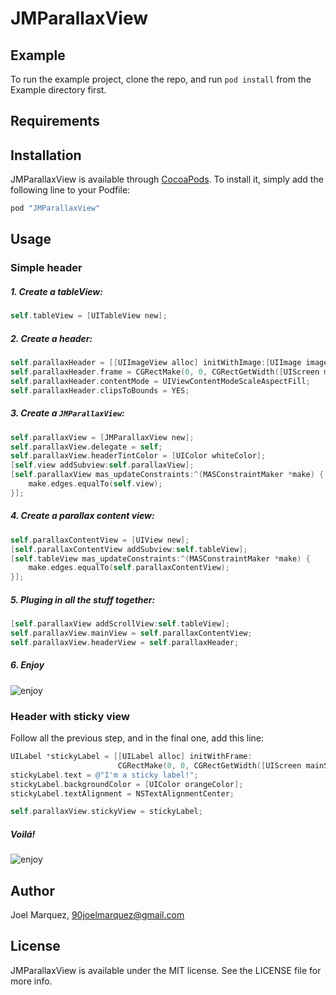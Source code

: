 # JMParallaxView

## Example

To run the example project, clone the repo, and run `pod install` from the Example directory first.

## Requirements

## Installation

JMParallaxView is available through [CocoaPods](http://cocoapods.org). To install
it, simply add the following line to your Podfile:

```ruby
pod "JMParallaxView"
```

## Usage

### Simple header

##### 1. Create a tableView:

```objective-c
self.tableView = [UITableView new];
```

##### 2. Create a header:

```objective-c
self.parallaxHeader = [[UIImageView alloc] initWithImage:[UIImage imageNamed:@"header1"]];
self.parallaxHeader.frame = CGRectMake(0, 0, CGRectGetWidth([UIScreen mainScreen].bounds), 200);
self.parallaxHeader.contentMode = UIViewContentModeScaleAspectFill;
self.parallaxHeader.clipsToBounds = YES;
```

##### 3. Create a `JMParallaxView`:

```objective-c
self.parallaxView = [JMParallaxView new];
self.parallaxView.delegate = self;
self.parallaxView.headerTintColor = [UIColor whiteColor];
[self.view addSubview:self.parallaxView];
[self.parallaxView mas_updateConstraints:^(MASConstraintMaker *make) {
    make.edges.equalTo(self.view);
}];
```

##### 4. Create a parallax content view:
```objective-c
self.parallaxContentView = [UIView new];
[self.parallaxContentView addSubview:self.tableView];
[self.tableView mas_updateConstraints:^(MASConstraintMaker *make) {
    make.edges.equalTo(self.parallaxContentView);
}];
```

##### 5. Pluging in all the stuff together:

```objective-c
[self.parallaxView addScrollView:self.tableView];
self.parallaxView.mainView = self.parallaxContentView;
self.parallaxView.headerView = self.parallaxHeader;
```

##### 6. Enjoy

![enjoy](http://i.giphy.com/l3vQZiDorvDVCbgHK.gif)

### Header with sticky view

Follow all the previous step, and in the final one, add this line:

```objective-c
UILabel *stickyLabel = [[UILabel alloc] initWithFrame:
                        CGRectMake(0, 0, CGRectGetWidth([UIScreen mainScreen].bounds), 60)];
stickyLabel.text = @"I'm a sticky label!";
stickyLabel.backgroundColor = [UIColor orangeColor];
stickyLabel.textAlignment = NSTextAlignmentCenter;

self.parallaxView.stickyView = stickyLabel;
```

##### Voilá!

![enjoy](http://i.giphy.com/3oz8xu4R96MdTVRK00.gif)

## Author

Joel Marquez, 90joelmarquez@gmail.com

## License

JMParallaxView is available under the MIT license. See the LICENSE file for more info.
